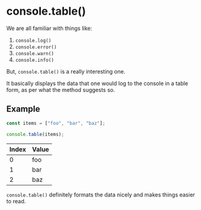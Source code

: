 # console.table()

We are all familiar with things like:

1. `console.log()`
2. `console.error()`
3. `console.warn()`
4. `console.info()`

But, `console.table()` is a really interesting one.

It basically displays the data that one would log to the console in a table form, as per what the method suggests so.

## Example

```js
const items = ["foo", "bar", "baz"];

console.table(items);
```

| Index | Value |
| ----- | ----- |
| 0     | foo   |
| 1     | bar   |
| 2     | baz   |

`console.table()` definitely formats the data nicely and makes things easier to read.
